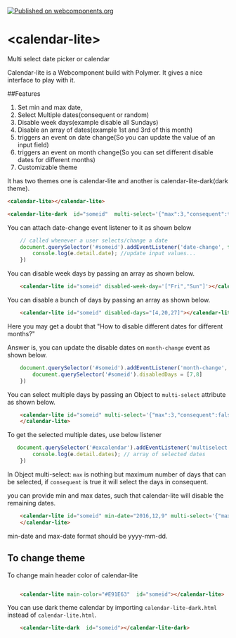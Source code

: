 [![Published on webcomponents.org](https://img.shields.io/badge/webcomponents.org-published-blue.svg)](https://beta.webcomponents.org/element/Manohar-Gunturu/calendar-lite)


# \<calendar-lite\>

Multi select date picker or calendar

Calendar-lite is a Webcomponent build with Polymer. It gives a nice interface to play with it.

##Features

1. Set min and max date,
2. Select Multiple dates(consequent or random)
3. Disable week days(example disable all Sundays)
4. Disable an array of dates(example 1st and 3rd of this month)
5. triggers an event on date change(So you can update the value of an input field)
6. triggers an event on month change(So you can set different disable dates for different months)
7. Customizable theme

It has two themes one is calendar-lite and another is calendar-lite-dark(dark theme).

<!---
```
<custom-element-demo>
  <template>
    <script src="../webcomponentsjs/webcomponents-lite.js"></script>
    <link rel="import" href="calendar-lite.html">
    <next-code-block></next-code-block>
  </template>
</custom-element-demo>
```
-->
```html
<calendar-lite></calendar-lite>
```

<!---
```
<custom-element-demo>
  <template>
    <script src="../webcomponentsjs/webcomponents-lite.js"></script>
    <link rel="import" href="calendar-lite-dark.html">
    <next-code-block></next-code-block>
  </template>
</custom-element-demo>
```
-->
```html
<calendar-lite-dark  id="someid"  multi-select='{"max":3,"consequent":true}'></calendar-lite-dark>
```



You can attach date-change event listener to it as shown below

```javascript
    // called whenever a user selects/change a date
    document.querySelector('#someid').addEventListener('date-change', function (e) {
        console.log(e.detail.date); //update input values...
    })
```
 
You can disable week days by passing an array as shown below.
```html
    <calendar-lite id="someid" disabled-week-day='["Fri","Sun"]'></calendar-lite>
```
 
You can disable a bunch of days by passing an array as shown below.

```html
    <calendar-lite id="someid" disabled-days="[4,20,27]"></calendar-lite>
 ```
 
Here you may get a doubt that "How to disable different dates for different months?"

Answer is, you can update the disable dates on `month-change` event as shown below.
 
```javascript
    document.querySelector('#someid').addEventListener('month-change', function (e) {
        document.querySelector('#someid').disabledDays = [7,8]
    })
```
 
You can select multiple days by passing an Object to `multi-select` attribute as shown below.

```html
    <calendar-lite id="someid" multi-select='{"max":3,"consequent":false}'  disabled-week-day='["Fri"]'  disabled-days="[2,3,4]">
    </calendar-lite>
 ```
 
To get the selected multiple dates, use below listener

```javascript
   document.querySelector('#excalendar').addEventListener('multiselect', function (e) {
        console.log(e.detail.dates); // array of selected dates
    })
```
 
In Object multi-select: `max` is nothing but maximum number of days that can be selected, if `consequent` is true it will select the days in consequent.

you can provide min and max dates, such that calendar-lite will disable the remaining dates.
```html
    <calendar-lite id="someid" min-date="2016,12,9" multi-select='{"max":3,"consequent":false}'  disabled-week-day='["Fri"]'  disabled-days="[2,3,4]">
    </calendar-lite>
 ```    
min-date and max-date format should be yyyy-mm-dd.

## To change theme

To change main header color of calendar-lite

```html

    <calendar-lite main-color="#E91E63"  id="someid"></calendar-lite>

```
You can use dark theme calendar by importing `calendar-lite-dark.html` instead of `calendar-lite.html`.

```html
    <calendar-lite-dark  id="someid"></calendar-lite-dark>
 ```
